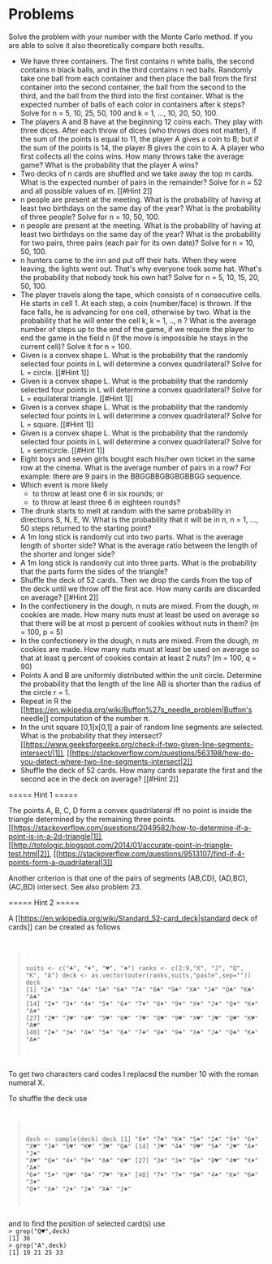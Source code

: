 # Problems 

Solve the problem with your number with the Monte Carlo method. If you are able to solve it also theoretically compare both results.

  - We have three containers. The first contains n white balls, the second contains  n  black balls, and in the third contains  n  red balls. Randomly take one ball from each container and then place the ball from the first container into the second container, the ball from the second to the third, and the ball from the third into the first container. What is the expected number of balls of each color in containers after  k  steps? Solve for n = 5, 10, 25, 50, 100 and k = 1, ..., 10, 20, 50, 100.
  - The players  A  and  B  have at the beginning 12 coins each. They play with three dices. After each throw of dices (who throws does not matter), if the sum of the points is equal to 11, the player A gives a coin to B; but if the sum of the points is 14, the player B  gives the coin to  A. A player who first collects all the coins wins. How many throws take the average game? What is the probability that the player A wins?
  - Two decks of n  cards are shuffled and we take away the top  m cards. What is the expected number of pairs in the remainder? Solve for n = 52 and all possible values of m. [[#Hint 2]]
  - n  people are present at the meeting. What is the probability of having at least two birthdays on the same day of the year? What is the probability of three people? Solve for n = 10, 50, 100.
  - n  people are present at the meeting. What is the probability of having at least two birthdays on the same day of the year? What is the probability for two pairs, three pairs (each pair for its own date)? Solve for n = 10, 50, 100.
  - n hunters came to the inn and put off their hats. When they were leaving, the lights went out. That's why everyone took some hat. What's the probability that nobody took his own hat? Solve for n = 5, 10, 15, 20, 50, 100.
  - The player travels along the tape, which consists of  n  consecutive cells. He starts in cell 1. At each step, a coin (number/face) is thrown. If the face falls, he is advancing for one cell, otherwise by two. What is the probability that he will enter the cell k, k = 1, .., n ? What is the average number of steps up to the end of the game, if we require the player to end the game in the field  n (if the move is impossible he stays in the current cell)? Solve it for n = 100.
  - Given is a convex shape L. What is the probability that the randomly selected four points in L will determine a convex quadrilateral? Solve for L = circle. [[#Hint 1]]
  - Given is a convex shape L. What is the probability that the randomly selected four points in L will determine a convex quadrilateral? Solve for L = equilateral triangle. [[#Hint 1]]
  - Given is a convex shape L. What is the probability that the randomly selected four points in L will determine a convex quadrilateral? Solve for L = square. [[#Hint 1]]
  - Given is a convex shape L. What is the probability that the randomly selected four points in L will determine a convex quadrilateral? Solve for L = semicircle. [[#Hint 1]]
  - Eight boys and seven girls bought each his/her own ticket in the same row at the cinema. What is the average number of pairs in a row? For example: there are 9 pairs in the BBGGBBGBGBGBBGG sequence.
  - Which event is more likely
    *  to throw at least one 6 in six rounds; or
    *  to throw at least three 6 in eighteen rounds?
  - The drunk starts to melt at random with the same probability in directions S, N, E, W. What is the probability that it will be in n, n = 1, ..., 50 steps returned to the starting point?
  - A  1m  long stick is randomly cut into two parts. What is the average length of shorter side? What is the average ratio between the length of the shorter and longer side?
  - A  1m  long stick is randomly cut into three parts. What is the probability that the parts form the sides of the triangle?
  - Shuffle the deck of 52 cards. Then we drop the cards from the top of the deck until we throw off the first ace. How many cards are discarded on average? [[#Hint 2]]
  - In the confectionery in the dough, n nuts are mixed. From the dough, m cookies are made. How many nuts must at least be used on average so that there will be at most p percent of cookies without nuts in them? (m = 100, p = 5)
  - In the confectionery in the dough, n nuts are mixed. From the dough, m cookies are made. How many nuts must at least be used on average so that at least q percent of cookies contain at least 2 nuts? (m = 100, q = 90)
  - Points A and B are uniformly distributed within the unit circle. Determine the probability that the length of the line AB is shorter than the radius of the circle r = 1.
  - Repeat in R the [[https://en.wikipedia.org/wiki/Buffon%27s_needle_problem|Buffon's needle]] computation of the number π.
  - In the unit square [0,1]x[0,1] a pair of random line segments are selected. What is the probability that they intersect? [[https://www.geeksforgeeks.org/check-if-two-given-line-segments-intersect/|1]], [[https://stackoverflow.com/questions/563198/how-do-you-detect-where-two-line-segments-intersect|2]]
  - Shuffle the deck of 52 cards. How many cards separate the first and the second ace in the deck on average? [[#Hint 2]]


===== Hint 1 =====

The points A, B, C, D form a convex quadrilateral iff no point is inside the triangle determined by the remaining three points. [[https://stackoverflow.com/questions/2049582/how-to-determine-if-a-point-is-in-a-2d-triangle|1]], [[http://totologic.blogspot.com/2014/01/accurate-point-in-triangle-test.html|2]], [[https://stackoverflow.com/questions/9513107/find-if-4-points-form-a-quadrilateral|3]]

Another criterion is that one of the pairs of segments  (AB,CD), (AD,BC), (AC,BD) intersect. See also problem 23.	

===== Hint 2 =====

A [[https://en.wikipedia.org/wiki/Standard_52-card_deck|standard deck of cards]] can be created as follows
<code>
> suits <- c("♣", "♦", "♥", "♠")
> ranks <- c(2:9,"X", "J", "Q", "K", "A")
> deck <- as.vector(outer(ranks,suits,"paste",sep=""))
> deck
 [1] "2♣" "3♣" "4♣" "5♣" "6♣" "7♣" "8♣" "9♣" "X♣" "J♣" "Q♣" "K♣" "A♣"
[14] "2♦" "3♦" "4♦" "5♦" "6♦" "7♦" "8♦" "9♦" "X♦" "J♦" "Q♦" "K♦" "A♦"
[27] "2♥" "3♥" "4♥" "5♥" "6♥" "7♥" "8♥" "9♥" "X♥" "J♥" "Q♥" "K♥" "A♥"
[40] "2♠" "3♠" "4♠" "5♠" "6♠" "7♠" "8♠" "9♠" "X♠" "J♠" "Q♠" "K♠" "A♠"
</code>
To get two characters card codes I replaced the number 10 with the roman numeral X.

To shuffle the deck use
<code>
> deck <- sample(deck)
> deck
 [1] "8♦" "7♣" "K♣" "5♠" "2♣" "9♦" "6♦" "X♥" "J♣" "5♥" "K♥" "3♥" "Q♣"
[14] "J♥" "4♣" "9♥" "5♣" "2♥" "A♦" "J♠" "A♥" "Q♠" "4♦" "9♠" "A♣" "6♥"
[27] "3♣" "3♠" "8♠" "8♥" "4♥" "X♦" "A♠" "6♠" "5♦" "Q♥" "8♣" "7♥" "K♦"
[40] "7♦" "7♠" "9♣" "4♠" "K♠" "6♣" "3♦" "Q♦" "X♠" "2♦" "2♠" "X♣" "J♦"
</code>
and to find the position of selected card(s) use
<code>
> grep("Q♥",deck)
[1] 36
> grep("A",deck)
[1] 19 21 25 33
</code>

<HTML><!--
https://demonstrations.wolfram.com/ConcaveRandomQuadrilateralsFromFourPointsInADisk/

17. 53/5 = 10.6 
   https://www.quora.com/What-is-the-expected-number-of-cards-that-need-to-be-turned-over-in-a-regular-52-card-deck-in-order-to-see-the-first-ace
--></HTML>

\\

[[ru:hse:snet22:stu|Snet projects]] 

